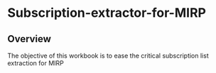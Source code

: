 # Subscription-extractor-for-MIRP
## Overview
The objective of this workbook is to ease the critical subscription list extraction for MIRP
